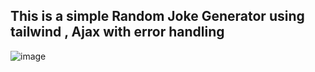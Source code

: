 <h2>This is a simple Random Joke Generator using tailwind , Ajax with error handling</h2>

![image](https://user-images.githubusercontent.com/88552860/208571322-a152683f-56bb-4a62-b355-ac572794e3d5.png)
